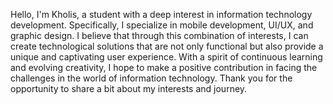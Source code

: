 Hello, I'm Kholis, a student with a deep interest in information technology development. Specifically, I specialize in mobile development, UI/UX, and graphic design. I believe that through this combination of interests, I can create technological solutions that are not only functional but also provide a unique and captivating user experience. With a spirit of continuous learning and evolving creativity, I hope to make a positive contribution in facing the challenges in the world of information technology. Thank you for the opportunity to share a bit about my interests and journey.
